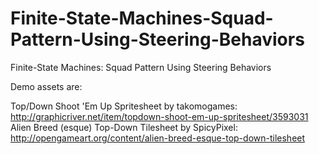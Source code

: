 Finite-State-Machines-Squad-Pattern-Using-Steering-Behaviors
============================================================

Finite-State Machines: Squad Pattern Using Steering Behaviors

Demo assets are:

Top/Down Shoot 'Em Up Spritesheet by takomogames: http://graphicriver.net/item/topdown-shoot-em-up-spritesheet/3593031
Alien Breed (esque) Top-Down Tilesheet by SpicyPixel: http://opengameart.org/content/alien-breed-esque-top-down-tilesheet